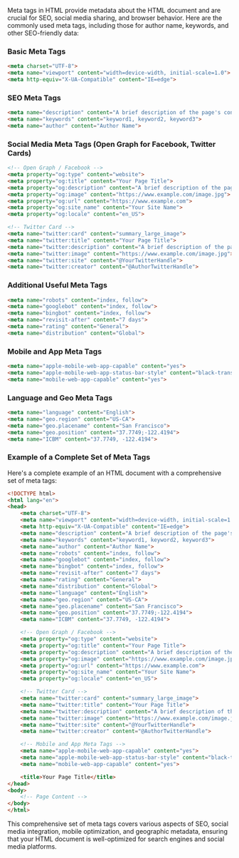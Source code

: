 Meta tags in HTML provide metadata about the HTML document and are crucial for SEO, social media sharing, and browser behavior. Here are the commonly used meta tags, including those for author name, keywords, and other SEO-friendly data:

### Basic Meta Tags
```html
<meta charset="UTF-8">
<meta name="viewport" content="width=device-width, initial-scale=1.0">
<meta http-equiv="X-UA-Compatible" content="IE=edge">
```

### SEO Meta Tags
```html
<meta name="description" content="A brief description of the page's content for search engines.">
<meta name="keywords" content="keyword1, keyword2, keyword3">
<meta name="author" content="Author Name">
```

### Social Media Meta Tags (Open Graph for Facebook, Twitter Cards)
```html
<!-- Open Graph / Facebook -->
<meta property="og:type" content="website">
<meta property="og:title" content="Your Page Title">
<meta property="og:description" content="A brief description of the page's content.">
<meta property="og:image" content="https://www.example.com/image.jpg">
<meta property="og:url" content="https://www.example.com">
<meta property="og:site_name" content="Your Site Name">
<meta property="og:locale" content="en_US">

<!-- Twitter Card -->
<meta name="twitter:card" content="summary_large_image">
<meta name="twitter:title" content="Your Page Title">
<meta name="twitter:description" content="A brief description of the page's content.">
<meta name="twitter:image" content="https://www.example.com/image.jpg">
<meta name="twitter:site" content="@YourTwitterHandle">
<meta name="twitter:creator" content="@AuthorTwitterHandle">
```

### Additional Useful Meta Tags
```html
<meta name="robots" content="index, follow">
<meta name="googlebot" content="index, follow">
<meta name="bingbot" content="index, follow">
<meta name="revisit-after" content="7 days">
<meta name="rating" content="General">
<meta name="distribution" content="Global">
```

### Mobile and App Meta Tags
```html
<meta name="apple-mobile-web-app-capable" content="yes">
<meta name="apple-mobile-web-app-status-bar-style" content="black-translucent">
<meta name="mobile-web-app-capable" content="yes">
```

### Language and Geo Meta Tags
```html
<meta name="language" content="English">
<meta name="geo.region" content="US-CA">
<meta name="geo.placename" content="San Francisco">
<meta name="geo.position" content="37.7749;-122.4194">
<meta name="ICBM" content="37.7749, -122.4194">
```

### Example of a Complete Set of Meta Tags
Here's a complete example of an HTML document with a comprehensive set of meta tags:

```html
<!DOCTYPE html>
<html lang="en">
<head>
    <meta charset="UTF-8">
    <meta name="viewport" content="width=device-width, initial-scale=1.0">
    <meta http-equiv="X-UA-Compatible" content="IE=edge">
    <meta name="description" content="A brief description of the page's content for search engines.">
    <meta name="keywords" content="keyword1, keyword2, keyword3">
    <meta name="author" content="Author Name">
    <meta name="robots" content="index, follow">
    <meta name="googlebot" content="index, follow">
    <meta name="bingbot" content="index, follow">
    <meta name="revisit-after" content="7 days">
    <meta name="rating" content="General">
    <meta name="distribution" content="Global">
    <meta name="language" content="English">
    <meta name="geo.region" content="US-CA">
    <meta name="geo.placename" content="San Francisco">
    <meta name="geo.position" content="37.7749;-122.4194">
    <meta name="ICBM" content="37.7749, -122.4194">

    <!-- Open Graph / Facebook -->
    <meta property="og:type" content="website">
    <meta property="og:title" content="Your Page Title">
    <meta property="og:description" content="A brief description of the page's content.">
    <meta property="og:image" content="https://www.example.com/image.jpg">
    <meta property="og:url" content="https://www.example.com">
    <meta property="og:site_name" content="Your Site Name">
    <meta property="og:locale" content="en_US">

    <!-- Twitter Card -->
    <meta name="twitter:card" content="summary_large_image">
    <meta name="twitter:title" content="Your Page Title">
    <meta name="twitter:description" content="A brief description of the page's content.">
    <meta name="twitter:image" content="https://www.example.com/image.jpg">
    <meta name="twitter:site" content="@YourTwitterHandle">
    <meta name="twitter:creator" content="@AuthorTwitterHandle">

    <!-- Mobile and App Meta Tags -->
    <meta name="apple-mobile-web-app-capable" content="yes">
    <meta name="apple-mobile-web-app-status-bar-style" content="black-translucent">
    <meta name="mobile-web-app-capable" content="yes">

    <title>Your Page Title</title>
</head>
<body>
    <!-- Page Content -->
</body>
</html>
```

This comprehensive set of meta tags covers various aspects of SEO, social media integration, mobile optimization, and geographic metadata, ensuring that your HTML document is well-optimized for search engines and social media platforms.
